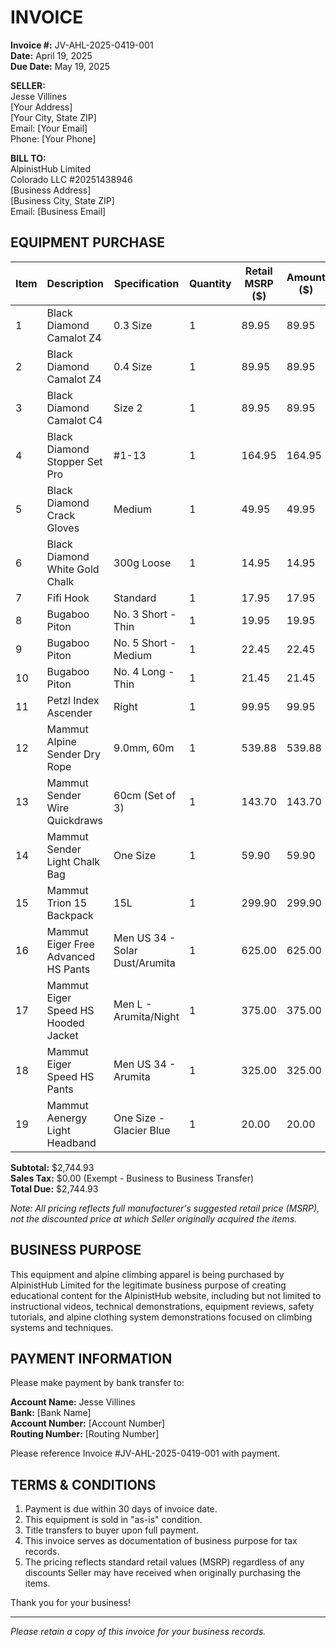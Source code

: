 # INVOICE

**Invoice #:** JV-AHL-2025-0419-001  
**Date:** April 19, 2025  
**Due Date:** May 19, 2025

**SELLER:**  
Jesse Villines  
[Your Address]  
[Your City, State ZIP]  
Email: [Your Email]  
Phone: [Your Phone]

**BILL TO:**  
AlpinistHub Limited  
Colorado LLC #20251438946  
[Business Address]  
[Business City, State ZIP]  
Email: [Business Email]

## EQUIPMENT PURCHASE

| Item | Description | Specification | Quantity | Retail MSRP ($) | Amount ($) |
|------|-------------|---------------|----------|----------------|------------|
| 1 | Black Diamond Camalot Z4 | 0.3 Size | 1 | 89.95 | 89.95 |
| 2 | Black Diamond Camalot Z4 | 0.4 Size | 1 | 89.95 | 89.95 |
| 3 | Black Diamond Camalot C4 | Size 2 | 1 | 89.95 | 89.95 |
| 4 | Black Diamond Stopper Set Pro | #1-13 | 1 | 164.95 | 164.95 |
| 5 | Black Diamond Crack Gloves | Medium | 1 | 49.95 | 49.95 |
| 6 | Black Diamond White Gold Chalk | 300g Loose | 1 | 14.95 | 14.95 |
| 7 | Fifi Hook | Standard | 1 | 17.95 | 17.95 |
| 8 | Bugaboo Piton | No. 3 Short - Thin | 1 | 19.95 | 19.95 |
| 9 | Bugaboo Piton | No. 5 Short - Medium | 1 | 22.45 | 22.45 |
| 10 | Bugaboo Piton | No. 4 Long - Thin | 1 | 21.45 | 21.45 |
| 11 | Petzl Index Ascender | Right | 1 | 99.95 | 99.95 |
| 12 | Mammut Alpine Sender Dry Rope | 9.0mm, 60m | 1 | 539.88 | 539.88 |
| 13 | Mammut Sender Wire Quickdraws | 60cm (Set of 3) | 1 | 143.70 | 143.70 |
| 14 | Mammut Sender Light Chalk Bag | One Size | 1 | 59.90 | 59.90 |
| 15 | Mammut Trion 15 Backpack | 15L | 1 | 299.90 | 299.90 |
| 16 | Mammut Eiger Free Advanced HS Pants | Men US 34 - Solar Dust/Arumita | 1 | 625.00 | 625.00 |
| 17 | Mammut Eiger Speed HS Hooded Jacket | Men L - Arumita/Night | 1 | 375.00 | 375.00 |
| 18 | Mammut Eiger Speed HS Pants | Men US 34 - Arumita | 1 | 325.00 | 325.00 |
| 19 | Mammut Aenergy Light Headband | One Size - Glacier Blue | 1 | 20.00 | 20.00 |

**Subtotal:** $2,744.93  
**Sales Tax:** $0.00 (Exempt - Business to Business Transfer)  
**Total Due:** $2,744.93

*Note: All pricing reflects full manufacturer's suggested retail price (MSRP), not the discounted price at which Seller originally acquired the items.*

## BUSINESS PURPOSE

This equipment and alpine climbing apparel is being purchased by AlpinistHub Limited for the legitimate business purpose of creating educational content for the AlpinistHub website, including but not limited to instructional videos, technical demonstrations, equipment reviews, safety tutorials, and alpine clothing system demonstrations focused on climbing systems and techniques.

## PAYMENT INFORMATION

Please make payment by bank transfer to:

**Account Name:** Jesse Villines  
**Bank:** [Bank Name]  
**Account Number:** [Account Number]  
**Routing Number:** [Routing Number]

Please reference Invoice #JV-AHL-2025-0419-001 with payment.

## TERMS & CONDITIONS

1. Payment is due within 30 days of invoice date.
2. This equipment is sold in "as-is" condition.
3. Title transfers to buyer upon full payment.
4. This invoice serves as documentation of business purpose for tax records.
5. The pricing reflects standard retail values (MSRP) regardless of any discounts Seller may have received when originally purchasing the items.

Thank you for your business!

---

*Please retain a copy of this invoice for your business records.*
